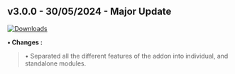 ## **v3.0.0 - 30/05/2024 - Major Update**

[![Downloads](https://img.shields.io/github/downloads/nltp-ashes/Western-Goods/v3.0.0/total?label=Downloads)]()

**• Changes :**
> • Separated all the different features of the addon into individual, and standalone modules.